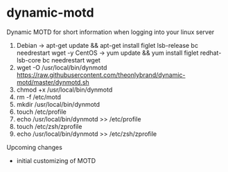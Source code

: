 # dynamic-motd
Dynamic MOTD for short information when logging into your linux server

1.  Debian -> apt-get update && apt-get install figlet lsb-release bc needrestart wget -y
    CentOS -> yum update && yum install figlet redhat-lsb-core bc needrestart wget
2. wget -O /usr/local/bin/dynmotd https://raw.githubusercontent.com/theonlybrand/dynamic-motd/master/dynmotd.sh
3. chmod +x /usr/local/bin/dynmotd
4. rm -f /etc/motd
5. mkdir /usr/local/bin/dynmotd
6. touch /etc/profile
7. echo /usr/local/bin/dynmotd >> /etc/profile
8. touch /etc/zsh/zprofile
9. echo /usr/local/bin/dynmotd >> /etc/zsh/zprofile


Upcoming changes
- initial customizing of MOTD
